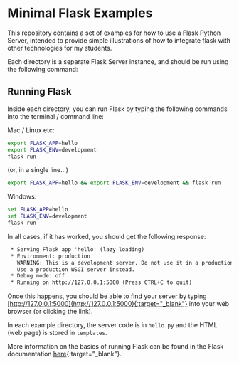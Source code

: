 # Minimal Flask Examples

This repository contains a set of examples for how to use a Flask Python Server, intended to provide simple illustrations of how to integrate flask with other technologies for my students.

Each directory is a separate Flask Server instance, and should be run using the following command:

## Running Flask
Inside each directory, you can run Flask by typing the following commands into the terminal / command line:

Mac / Linux etc:
```bash
export FLASK_APP=hello
export FLASK_ENV=development
flask run
```
(or, in a single line...)
```bash
export FLASK_APP=hello && export FLASK_ENV=development && flask run
```

Windows:
```cmd
set FLASK_APP=hello
set FLASK_ENV=development
flask run
```

In all cases, if it has worked, you should get the following response:
```txt
 * Serving Flask app 'hello' (lazy loading)
 * Environment: production
   WARNING: This is a development server. Do not use it in a production deployment.
   Use a production WSGI server instead.
 * Debug mode: off
 * Running on http://127.0.0.1:5000 (Press CTRL+C to quit)
```

Once this happens, you should be able to find your server by typing [http://127.0.0.1:5000](http://127.0.0.1:5000){:target="_blank"} into your web browser (or clicking the link).

In each example directory, the server code is in `hello.py` and the HTML (web page) is stored in `templates`.

More information on the basics of running Flask can be found in the Flask documentation [here](https://flask.palletsprojects.com/en/2.1.x/quickstart/){:target="_blank"}.
